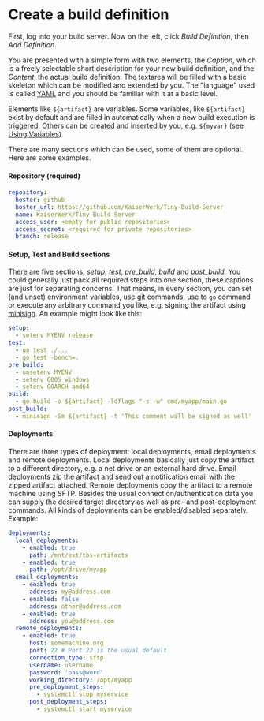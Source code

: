 # Create a build definition

First, log into your build server. Now on the left, click *Build Definition*, then
*Add Definition*.

You are presented with a simple form with two elements, the *Caption*, which is a freely 
selectable short description for your new build definition, and the *Content*, the
actual build definition.
The textarea will be filled with a basic skeleton which can be modified 
and extended by you.
The "language" used is called [YAML](https://yaml.org/) and you should be familiar 
with it at a basic level.

Elements like ``${artifact}`` are variables. Some variables, like ``${artifact}``
exist by default and are filled in automatically when a new build execution is triggered.
Others can be created and inserted by you, e.g. ``${myvar}`` (see [Using Variables](using-variables.md)).

There are many sections which can be used, some of them are optional. Here are some examples.

#### Repository (required)
```yaml
repository:
  hoster: github
  hoster_url: https://github.com/KaiserWerk/Tiny-Build-Server
  name: KaiserWerk/Tiny-Build-Server
  access_user: <empty for public repositories>
  access_secret: <required for private repositories>
  branch: release
```

#### Setup, Test and Build sections

There are five sections, *setup*, *test*, *pre_build*, *build* and *post_build*.
You could generally just pack all required steps into one section, these captions are just
for separating concerns. 
That means, in every section, you can set (and unset) environment variables,
use git commands, use to ``go`` command or execute any arbitrary command you like, e.g.
signing the artifact using [minisign](https://jedisct1.github.io/minisign/).
An example might look like this:

```yaml
setup:
  - setenv MYENV release
test:
  - go test ./...
  - go test -bench=.
pre_build:
  - unsetenv MYENV
  - setenv GOOS windows
  - setenv GOARCH amd64
build:
  - go build -o ${artifact} -ldflags "-s -w" cmd/myapp/main.go
post_build:
  - minisign -Sm ${artifact} -t 'This comment will be signed as well'
```

#### Deployments

There are three types of deployment: local deployments, email deployments and remote
deployments.
Local deployments basically just copy the artifact to a different directory, e.g. a 
net drive or an external hard drive.
Email deployments zip the artifact and send out a notification email with the zipped
artifact attached.
Remote deployments copy the artifact to a remote machine using SFTP. Besides the 
usual connection/authentication data you can supply the desired target directory
as well as pre- and post-deployment commands.
All kinds of deployments can be enabled/disabled separately.
Example:

```yaml
deployments:
  local_deployments:
    - enabled: true
      path: /mnt/ext/tbs-artifacts
    - enabled: true
      path: /opt/drive/myapp
  email_deployments:
    - enabled: true
      address: my@address.com
    - enabled: false
      address: other@address.com
    - enabled: true
      address: you@address.com
  remote_deployments:
    - enabled: true
      host: somemachine.org
      port: 22 # Port 22 is the usual default
      connection_type: sftp
      username: username
      password: 'pass@word'
      working_directory: /opt/myapp
      pre_deployment_steps:
        - systemctl stop myservice
      post_deployment_steps:
        - systemctl start myservice
```